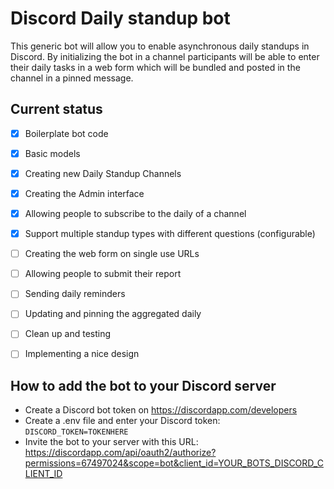 # Discord Daily standup bot

This generic bot will allow you to enable asynchronous daily standups in Discord.
By initializing the bot in a channel participants will be able to enter their
daily tasks in a web form which will be bundled and posted in the channel in a
pinned message. 

## Current status

- [x] Boilerplate bot code
- [x] Basic models
- [x] Creating new Daily Standup Channels
- [x] Creating the Admin interface
- [x] Allowing people to subscribe to the daily of a channel
- [x] Support multiple standup types with different questions (configurable)
- [ ] Creating the web form on single use URLs 
- [ ] Allowing people to submit their report
- [ ] Sending daily reminders
- [ ] Updating and pinning the aggregated daily
- [ ] Clean up and testing
- [ ] Implementing a nice design


## How to add the bot to your Discord server

- Create a Discord bot token on https://discordapp.com/developers
- Create a .env file and enter your Discord token: `DISCORD_TOKEN=TOKENHERE`
- Invite the bot to your server with this URL: https://discordapp.com/api/oauth2/authorize?permissions=67497024&scope=bot&client_id=YOUR_BOTS_DISCORD_CLIENT_ID

